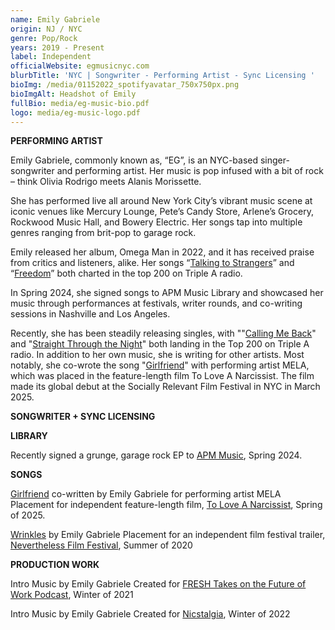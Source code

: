 ```yaml
---
name: Emily Gabriele
origin: NJ / NYC
genre: Pop/Rock
years: 2019 - Present
label: Independent
officialWebsite: egmusicnyc.com
blurbTitle: 'NYC | Songwriter - Performing Artist - Sync Licensing '
bioImg: /media/01152022_spotifyavatar_750x750px.png
bioImgAlt: Headshot of Emily
fullBio: media/eg-music-bio.pdf
logo: media/eg-music-logo.pdf
---
```

**PERFORMING ARTIST**

Emily Gabriele, commonly known as, “EG”, is an NYC-based singer-songwriter and performing artist. Her music is pop infused with a bit of rock – think Olivia Rodrigo meets Alanis Morissette.

She has performed live all around New York City’s vibrant music scene at iconic venues like Mercury Lounge, Pete’s Candy Store, Arlene’s Grocery, Rockwood Music Hall, and Bowery Electric. Her songs tap into multiple genres ranging from brit-pop to garage rock.

Emily released her album, Omega Man in 2022, and it has received praise from critics and listeners, alike. Her songs “[Talking to Strangers](https://open.spotify.com/track/3DTYxMNKxi43TSgm1vUr8z?si=83f97758674848c0)” and “[Freedom](https://open.spotify.com/track/409sTdjcg4AoZZNdjtMFKD?si=31f4329efee24a30)” both charted in the top 200 on Triple A radio.

In Spring 2024, she signed songs to APM Music Library and showcased her music through performances at festivals, writer rounds, and co-writing sessions in Nashville and Los Angeles.

Recently, she has been steadily releasing singles, with ""[Calling Me Back](https://open.spotify.com/album/2c9HuFr2ZfkmQ6RWjkWyce?si=5OpOHiHqTQ2tHR2yVSqyIQ)" and "[Straight Through the Night](https://open.spotify.com/track/59SL2ZRWvAzibIJS29Grxx?si=f24f25d50dc24479)" both landing in the Top 200 on Triple A radio. In addition to her own music, she is writing for other artists. Most notably, she co-wrote the song "[Girlfriend](https://open.spotify.com/track/1fUfS46EyeLHNMvlpjEv5W?si=e9b4c4922b044406)" with performing artist MELA, which was placed in the feature-length film To Love A Narcissist. The film made its global debut at the Socially Relevant Film Festival in NYC in March 2025.

**SONGWRITER + SYNC LICENSING**

**LIBRARY**

Recently signed a grunge, garage rock EP to [APM Music](https://www.apmmusic.ca/albums/STRX_STRX_0044), Spring 2024.

**SONGS**

[Girlfriend](https://open.spotify.com/album/1OrpRvK6nxl0te4sOsQg3c?si=3KkJlln_QNGF_Pjw3Yv-qA) co-written by Emily Gabriele for performing artist MELA Placement for independent feature-length film, [To Love A Narcissist](https://www.imdb.com/title/tt29964764/), Spring of 2025.

[Wrinkles](https://open.spotify.com/track/52DyZkbLxUONI2JB03TkFS?si=7fa128efb31240dc) by Emily Gabriele Placement for an independent film festival trailer, [Nevertheless Film Festival](https://vimeo.com/427415383), Summer of 2020

**PRODUCTION WORK**

Intro Music by Emily Gabriele Created for [FRESH Takes on the Future of Work Podcast](https://open.spotify.com/show/5Z3z4C5rhSXT6rGUIPlLxt?si=4842d11d784746ab), Winter of 2021

Intro Music by Emily Gabriele Created for [Nicstalgia](https://open.spotify.com/show/59EnyTcYiJGGENjzZaRShn?si=05a7ea0b5f5a4da4), Winter of 2022
